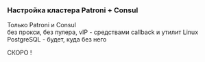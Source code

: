 ### Настройка кластера Patroni + Consul

Только Patroni и Consul<br>
   без прокси, без пулера, vIP - средствами callback и утилит Linux<br>
   PostgreSQL - будет, куда без него

СКОРО !

